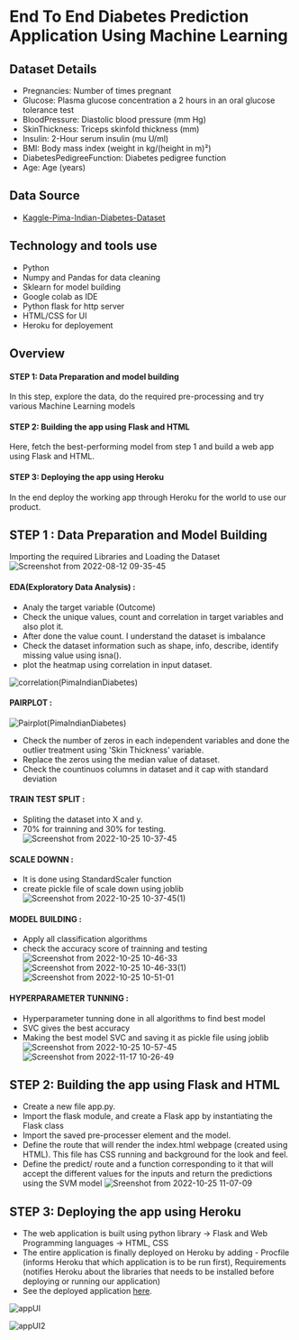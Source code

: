 
# End To End Diabetes Prediction Application Using Machine Learning


Dataset Details
------------

   * Pregnancies: Number of times pregnant
   * Glucose: Plasma glucose concentration a 2 hours in an oral glucose tolerance test
   * BloodPressure: Diastolic blood pressure (mm Hg)
   * SkinThickness: Triceps skinfold thickness (mm)
   * Insulin: 2-Hour serum insulin (mu U/ml)
   * BMI: Body mass index (weight in kg/(height in m)²)
   * DiabetesPedigreeFunction: Diabetes pedigree function
   * Age: Age (years)



Data Source
--------------
- [Kaggle-Pima-Indian-Diabetes-Dataset](https://www.kaggle.com/datasets/uciml/pima-indians-diabetes-database)


Technology and tools use
-------------------------

* Python
* Numpy and Pandas for data cleaning
* Sklearn for model building
* Google colab as IDE
* Python flask for http server
* HTML/CSS for UI
* Heroku for deployement



Overview
----------

#### STEP 1: Data Preparation and model building

In this step, explore the data, do the required pre-processing and try various Machine Learning models

#### STEP 2: Building the app using Flask and HTML

Here, fetch the best-performing model from step 1 and build a web app using Flask and HTML.

#### STEP 3: Deploying the app using Heroku

In the end deploy the working app through Heroku for the world to use our product.
  


STEP 1 : Data Preparation and Model Building
----------------------------------------------

Importing the required Libraries and Loading the Dataset
![Screenshot from 2022-08-12 09-35-45](https://user-images.githubusercontent.com/108679625/197683462-cde430af-9a84-4a17-b348-cb96b78c56c9.png)

#### EDA(Exploratory Data Analysis) :
  *  Analy the target variable (Outcome)
  *  Check the unique values, count and correlation in target variables and also plot it.
  *  After done the value count. I understand the dataset is imbalance
  *  Check the dataset information such as shape, info, describe, identify missing value using isna().
  *  plot the heatmap using correlation in input dataset.

![correlation(PimaIndianDiabetes)](https://user-images.githubusercontent.com/108679625/197685682-c06780ed-3aba-4db0-af25-03035626dd18.png)

  #### PAIRPLOT :
 
![Pairplot(PimaIndianDiabetes)](https://user-images.githubusercontent.com/108679625/197686035-1626f601-aedb-40bd-8a8f-e1305808e4a0.png)

* Check the number of zeros in each independent variables and done the outlier treatment using 'Skin Thickness' variable.
* Replace the zeros using the median value of dataset.
* Check the countinuos columns in dataset and it cap with standard deviation

#### TRAIN TEST SPLIT :
 * Spliting the dataset into X and y.
 * 70% for trainning and 30% for testing.
![Screenshot from 2022-10-25 10-37-45](https://user-images.githubusercontent.com/108679625/197687744-a81f1cd7-676d-4dae-8096-b726bbd87d01.png)

#### SCALE DOWNN :
 * It is done using StandardScaler function
 * create pickle file of scale down using joblib
![Screenshot from 2022-10-25 10-37-45(1)](https://user-images.githubusercontent.com/108679625/197687909-ecd9eab4-86cf-4495-8ce8-77daa3508ac4.png)

 #### MODEL BUILDING :
  * Apply all classification algorithms
  * check the accuracy score of trainning and testing
![Screenshot from 2022-10-25 10-46-33](https://user-images.githubusercontent.com/108679625/197688784-c3d5d65e-f5fb-4259-90fe-bd9a5c56d272.png)
![Screenshot from 2022-10-25 10-46-33(1)](https://user-images.githubusercontent.com/108679625/197688939-764cfa79-ae5b-49f7-a996-3d0be998e32f.png)
![Screenshot from 2022-10-25 10-51-01](https://user-images.githubusercontent.com/108679625/197689274-d1f91996-8c76-4207-9395-b614406ed441.png)

#### HYPERPARAMETER TUNNING :
 * Hyperparameter tunning done in all algorithms to find best model
 * SVC gives the best accuracy
 * Making the best model SVC and saving it as pickle file using joblib
![Screenshot from 2022-10-25 10-57-45](https://user-images.githubusercontent.com/108679625/197690253-3a4efe33-844f-4cf7-bebc-a5d321c68d62.png)
![Screenshot from 2022-11-17 10-26-49](https://user-images.githubusercontent.com/108679625/202360133-95bf69a7-c71d-40f5-a016-8c0499f84b31.png)


  
STEP 2: Building the app using Flask and HTML
-----------------------------------------------
 * Create a new file app.py.
 * Import the flask module, and create a Flask app by instantiating the Flask class
 * Import the saved pre-processer element and the model.
 * Define the route that will render the index.html webpage (created using HTML). This file has CSS running and background for the look and feel.
 * Define the predict/ route and a function corresponding to it that will accept the different values for the inputs and return the predictions using the
   SVM model
![Sreenshot from 2022-10-25 11-07-09](https://user-images.githubusercontent.com/108679625/197691443-b6a7c3c4-19fe-40ec-a54b-0c24847dec1b.png)



STEP 3: Deploying the app using Heroku
---------------------------------------

* The web application is built using python library -> Flask and Web Programming languages -> HTML, CSS
* The entire application is finally deployed on Heroku by adding - Procfile (informs Heroku that which application is to be run first), Requirements         (notifies Heroku about the libraries that needs to be installed before deploying or running our application)
* See the deployed application [here](https://diabetesfinder.herokuapp.com/).

![appUI](https://user-images.githubusercontent.com/108679625/184126797-82acbee0-058a-4224-a6a7-bb2363a68a3b.png)

![appUI2](https://user-images.githubusercontent.com/108679625/184127353-95767649-f3e6-4d7e-9ac0-c5a7bc93fc4f.png)


